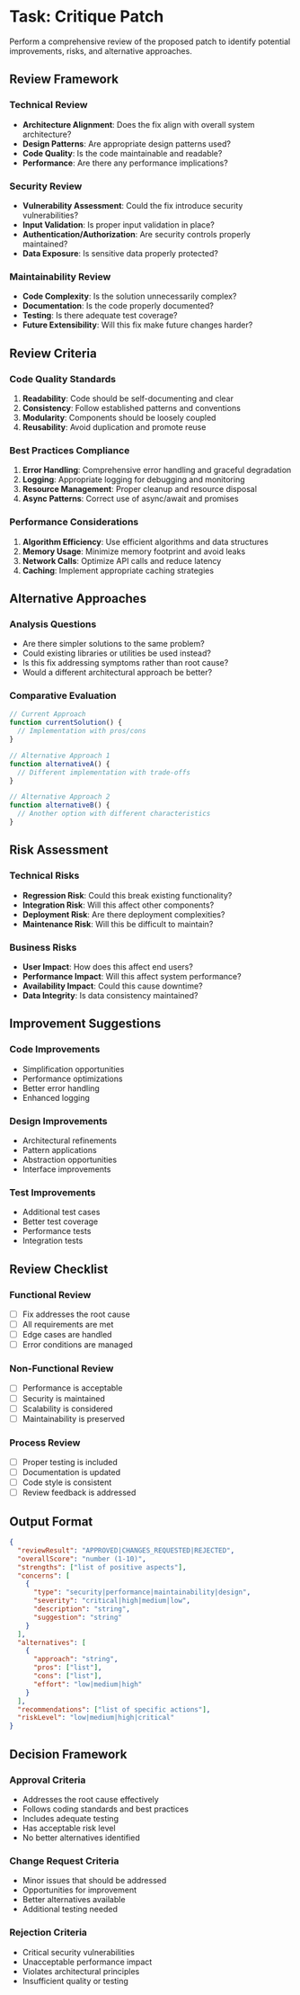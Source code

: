 # Task: Critique Patch

Perform a comprehensive review of the proposed patch to identify potential improvements, risks, and alternative approaches.

## Review Framework

### Technical Review
- **Architecture Alignment**: Does the fix align with overall system architecture?
- **Design Patterns**: Are appropriate design patterns used?
- **Code Quality**: Is the code maintainable and readable?
- **Performance**: Are there any performance implications?

### Security Review
- **Vulnerability Assessment**: Could the fix introduce security vulnerabilities?
- **Input Validation**: Is proper input validation in place?
- **Authentication/Authorization**: Are security controls properly maintained?
- **Data Exposure**: Is sensitive data properly protected?

### Maintainability Review
- **Code Complexity**: Is the solution unnecessarily complex?
- **Documentation**: Is the code properly documented?
- **Testing**: Is there adequate test coverage?
- **Future Extensibility**: Will this fix make future changes harder?

## Review Criteria

### Code Quality Standards
1. **Readability**: Code should be self-documenting and clear
2. **Consistency**: Follow established patterns and conventions
3. **Modularity**: Components should be loosely coupled
4. **Reusability**: Avoid duplication and promote reuse

### Best Practices Compliance
1. **Error Handling**: Comprehensive error handling and graceful degradation
2. **Logging**: Appropriate logging for debugging and monitoring
3. **Resource Management**: Proper cleanup and resource disposal
4. **Async Patterns**: Correct use of async/await and promises

### Performance Considerations
1. **Algorithm Efficiency**: Use efficient algorithms and data structures
2. **Memory Usage**: Minimize memory footprint and avoid leaks
3. **Network Calls**: Optimize API calls and reduce latency
4. **Caching**: Implement appropriate caching strategies

## Alternative Approaches

### Analysis Questions
- Are there simpler solutions to the same problem?
- Could existing libraries or utilities be used instead?
- Is this fix addressing symptoms rather than root cause?
- Would a different architectural approach be better?

### Comparative Evaluation
```typescript
// Current Approach
function currentSolution() {
  // Implementation with pros/cons
}

// Alternative Approach 1
function alternativeA() {
  // Different implementation with trade-offs
}

// Alternative Approach 2
function alternativeB() {
  // Another option with different characteristics
}
```

## Risk Assessment

### Technical Risks
- **Regression Risk**: Could this break existing functionality?
- **Integration Risk**: Will this affect other components?
- **Deployment Risk**: Are there deployment complexities?
- **Maintenance Risk**: Will this be difficult to maintain?

### Business Risks
- **User Impact**: How does this affect end users?
- **Performance Impact**: Will this affect system performance?
- **Availability Impact**: Could this cause downtime?
- **Data Integrity**: Is data consistency maintained?

## Improvement Suggestions

### Code Improvements
- Simplification opportunities
- Performance optimizations
- Better error handling
- Enhanced logging

### Design Improvements
- Architectural refinements
- Pattern applications
- Abstraction opportunities
- Interface improvements

### Test Improvements
- Additional test cases
- Better test coverage
- Performance tests
- Integration tests

## Review Checklist

### Functional Review
- [ ] Fix addresses the root cause
- [ ] All requirements are met
- [ ] Edge cases are handled
- [ ] Error conditions are managed

### Non-Functional Review
- [ ] Performance is acceptable
- [ ] Security is maintained
- [ ] Scalability is considered
- [ ] Maintainability is preserved

### Process Review
- [ ] Proper testing is included
- [ ] Documentation is updated
- [ ] Code style is consistent
- [ ] Review feedback is addressed

## Output Format

```json
{
  "reviewResult": "APPROVED|CHANGES_REQUESTED|REJECTED",
  "overallScore": "number (1-10)",
  "strengths": ["list of positive aspects"],
  "concerns": [
    {
      "type": "security|performance|maintainability|design",
      "severity": "critical|high|medium|low",
      "description": "string",
      "suggestion": "string"
    }
  ],
  "alternatives": [
    {
      "approach": "string",
      "pros": ["list"],
      "cons": ["list"],
      "effort": "low|medium|high"
    }
  ],
  "recommendations": ["list of specific actions"],
  "riskLevel": "low|medium|high|critical"
}
```

## Decision Framework

### Approval Criteria
- Addresses the root cause effectively
- Follows coding standards and best practices
- Includes adequate testing
- Has acceptable risk level
- No better alternatives identified

### Change Request Criteria
- Minor issues that should be addressed
- Opportunities for improvement
- Better alternatives available
- Additional testing needed

### Rejection Criteria
- Critical security vulnerabilities
- Unacceptable performance impact
- Violates architectural principles
- Insufficient quality or testing
